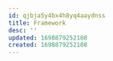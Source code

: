 ```yaml
---
id: qjbja5y4bx4h8yq4aaydnss
title: Framework
desc: ''
updated: 1698879252108
created: 1698879252108
---
```

